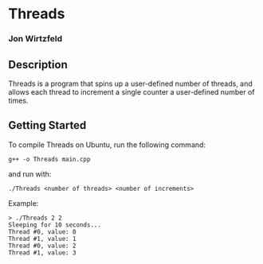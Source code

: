 # Threads 
### Jon Wirtzfeld

## Description 
Threads is a program that spins up a user-defined number of threads, and allows each thread to increment a single counter a user-defined number of times.

## Getting Started
To compile Threads on Ubuntu, run the following command:

`g++ -o Threads main.cpp`

and run with:

`./Threads <number of threads> <number of increments>`

Example:
```
> ./Threads 2 2
Sleeping for 10 seconds...
Thread #0, value: 0
Thread #1, value: 1
Thread #0, value: 2
Thread #1, value: 3
```
